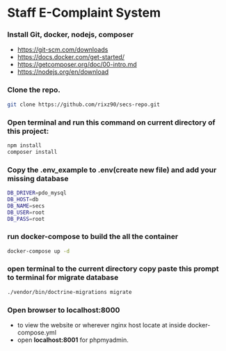 # Staff E-Complaint System

### Install Git, docker, nodejs, composer
- https://git-scm.com/downloads
- https://docs.docker.com/get-started/ 
- https://getcomposer.org/doc/00-intro.md
- https://nodejs.org/en/download

### Clone the repo.
```bash
git clone https://github.com/rixz90/secs-repo.git
```
### Open terminal and run this command on current directory of this project:
```bash
npm install
composer install
```
### Copy the .env_example to .env(create new file) and add your missing database

```bash
DB_DRIVER=pdo_mysql
DB_HOST=db
DB_NAME=secs
DB_USER=root
DB_PASS=root
```
### run docker-compose to build the all the container
```bash
docker-compose up -d
```

### open terminal to the current directory copy paste this prompt to terminal for migrate database
```bash
./vendor/bin/doctrine-migrations migrate
```
### Open browser to **localhost:8000** 
- to view the website or wherever nginx host locate at inside docker-compose.yml
- open **localhost:8001** for phpmyadmin.
